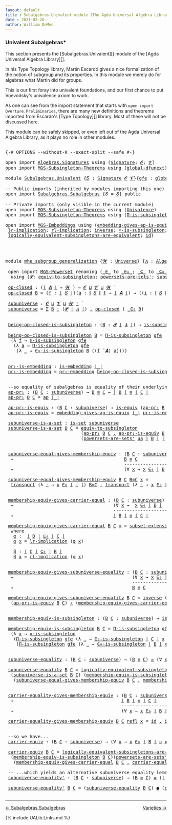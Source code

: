 ```yaml
---
layout: default
title : Subalgebras.Univalent module (The Agda Universal Algebra Library)
date : 2021-02-20
author: William DeMeo
---
```


### <a id="univalent-subalgebras">Univalent Subalgebras*</a>

This section presents the [Subalgebras.Univalent][] module of the [Agda Universal Algebra Library][].

In his Type Topology library, Martín Escardó gives a nice formalization of the notion of subgroup and its properties.  In this module we merely do for algebras what Martin did for groups.


This is our first foray into univalent foundations, and our first chance to put Voevodsky's univalence axiom to work.

As one can see from the import statement that starts with `open import Overture.Preliminaries`, there are many new definitions and theorems imported from Escardó's [Type Topology][] library.  Most of these will not be discussed here.

This module can be safely skipped, or even left out of the Agda Universal Algebra Library, as it plays no role in other modules.


<pre class="Agda">

<a id="994" class="Symbol">{-#</a> <a id="998" class="Keyword">OPTIONS</a> <a id="1006" class="Pragma">--without-K</a> <a id="1018" class="Pragma">--exact-split</a> <a id="1032" class="Pragma">--safe</a> <a id="1039" class="Symbol">#-}</a>

<a id="1044" class="Keyword">open</a> <a id="1049" class="Keyword">import</a> <a id="1056" href="Algebras.Signatures.html" class="Module">Algebras.Signatures</a> <a id="1076" class="Keyword">using</a> <a id="1082" class="Symbol">(</a><a id="1083" href="Algebras.Signatures.html#622" class="Function">Signature</a><a id="1092" class="Symbol">;</a> <a id="1094" href="Overture.Preliminaries.html#8157" class="Generalizable">𝓞</a><a id="1095" class="Symbol">;</a> <a id="1097" href="Universes.html#262" class="Generalizable">𝓥</a><a id="1098" class="Symbol">)</a>
<a id="1100" class="Keyword">open</a> <a id="1105" class="Keyword">import</a> <a id="1112" href="MGS-Subsingleton-Theorems.html" class="Module">MGS-Subsingleton-Theorems</a> <a id="1138" class="Keyword">using</a> <a id="1144" class="Symbol">(</a><a id="1145" href="MGS-Subsingleton-Theorems.html#3468" class="Function">global-dfunext</a><a id="1159" class="Symbol">)</a>

<a id="1162" class="Keyword">module</a> <a id="1169" href="Subalgebras.Univalent.html" class="Module">Subalgebras.Univalent</a> <a id="1191" class="Symbol">{</a><a id="1192" href="Subalgebras.Univalent.html#1192" class="Bound">𝑆</a> <a id="1194" class="Symbol">:</a> <a id="1196" href="Algebras.Signatures.html#622" class="Function">Signature</a> <a id="1206" href="Overture.Preliminaries.html#8157" class="Generalizable">𝓞</a> <a id="1208" href="Universes.html#262" class="Generalizable">𝓥</a><a id="1209" class="Symbol">}{</a><a id="1211" href="Subalgebras.Univalent.html#1211" class="Bound">gfe</a> <a id="1215" class="Symbol">:</a> <a id="1217" href="MGS-Subsingleton-Theorems.html#3468" class="Function">global-dfunext</a><a id="1231" class="Symbol">}</a> <a id="1233" class="Keyword">where</a>

<a id="1240" class="Comment">-- Public imports (inherited by modules importing this one)</a>
<a id="1300" class="Keyword">open</a> <a id="1305" class="Keyword">import</a> <a id="1312" href="Subalgebras.Subalgebras.html" class="Module">Subalgebras.Subalgebras</a> <a id="1336" class="Symbol">{</a><a id="1337" class="Argument">𝑆</a> <a id="1339" class="Symbol">=</a> <a id="1341" href="Subalgebras.Univalent.html#1192" class="Bound">𝑆</a><a id="1342" class="Symbol">}</a> <a id="1344" class="Keyword">public</a>

<a id="1352" class="Comment">-- Private imports (only visible in the current module)</a>
<a id="1408" class="Keyword">open</a> <a id="1413" class="Keyword">import</a> <a id="1420" href="MGS-Subsingleton-Theorems.html" class="Module">MGS-Subsingleton-Theorems</a> <a id="1446" class="Keyword">using</a> <a id="1452" class="Symbol">(</a><a id="1453" href="MGS-Subsingleton-Theorems.html#2964" class="Function">Univalence</a><a id="1463" class="Symbol">)</a>
<a id="1465" class="Keyword">open</a> <a id="1470" class="Keyword">import</a> <a id="1477" href="MGS-Subsingleton-Theorems.html" class="Module">MGS-Subsingleton-Theorems</a> <a id="1503" class="Keyword">using</a> <a id="1509" class="Symbol">(</a><a id="1510" href="MGS-Subsingleton-Theorems.html#393" class="Function">Π-is-subsingleton</a><a id="1527" class="Symbol">)</a>

<a id="1530" class="Keyword">open</a> <a id="1535" class="Keyword">import</a> <a id="1542" href="MGS-Embeddings.html" class="Module">MGS-Embeddings</a> <a id="1557" class="Keyword">using</a> <a id="1563" class="Symbol">(</a><a id="1564" href="MGS-Embeddings.html#3808" class="Function">embedding-gives-ap-is-equiv</a><a id="1591" class="Symbol">;</a> <a id="1593" href="MGS-Embeddings.html#1089" class="Function">pr₁-embedding</a><a id="1606" class="Symbol">;</a>
 <a id="1609" href="MGS-MLTT.html#7133" class="Function">lr-implication</a><a id="1623" class="Symbol">;</a> <a id="1625" href="MGS-MLTT.html#7214" class="Function">rl-implication</a><a id="1639" class="Symbol">;</a> <a id="1641" href="MGS-Equivalences.html#979" class="Function">inverse</a><a id="1648" class="Symbol">;</a> <a id="1650" href="MGS-Solved-Exercises.html#6381" class="Function">×-is-subsingleton</a><a id="1667" class="Symbol">;</a> <a id="1669" href="MGS-Equivalences.html#5035" class="Function Operator">_≃_</a><a id="1672" class="Symbol">;</a> <a id="1674" href="MGS-Equivalences.html#6164" class="Function Operator">_●_</a><a id="1677" class="Symbol">;</a>
 <a id="1680" href="MGS-Solved-Exercises.html#5136" class="Function">logically-equivalent-subsingletons-are-equivalent</a><a id="1729" class="Symbol">;</a> <a id="1731" href="MGS-MLTT.html#3744" class="Function">id</a><a id="1733" class="Symbol">)</a>




<a id="1739" class="Keyword">module</a> <a id="mhe_subgroup_generalization"></a><a id="1746" href="Subalgebras.Univalent.html#1746" class="Module Operator">mhe_subgroup_generalization</a> <a id="1774" class="Symbol">{</a><a id="1775" href="Subalgebras.Univalent.html#1775" class="Bound">𝓦</a> <a id="1777" class="Symbol">:</a> <a id="1779" href="Universes.html#205" class="Function">Universe</a><a id="1787" class="Symbol">}</a> <a id="1789" class="Symbol">{</a><a id="1790" href="Subalgebras.Univalent.html#1790" class="Bound">𝑨</a> <a id="1792" class="Symbol">:</a> <a id="1794" href="Algebras.Algebras.html#844" class="Function">Algebra</a> <a id="1802" href="Subalgebras.Univalent.html#1775" class="Bound">𝓦</a> <a id="1804" href="Subalgebras.Univalent.html#1192" class="Bound">𝑆</a><a id="1805" class="Symbol">}</a> <a id="1807" class="Symbol">(</a><a id="1808" href="Subalgebras.Univalent.html#1808" class="Bound">ua</a> <a id="1811" class="Symbol">:</a> <a id="1813" href="MGS-Subsingleton-Theorems.html#2964" class="Function">Univalence</a><a id="1823" class="Symbol">)</a> <a id="1825" class="Keyword">where</a>

 <a id="1833" class="Keyword">open</a> <a id="1838" class="Keyword">import</a> <a id="1845" href="MGS-Powerset.html" class="Module">MGS-Powerset</a> <a id="1858" class="Keyword">renaming</a> <a id="1867" class="Symbol">(</a><a id="1868" href="MGS-Powerset.html#4924" class="Function Operator">_∈_</a> <a id="1872" class="Symbol">to</a> <a id="_∈_"></a><a id="1875" href="Subalgebras.Univalent.html#1875" class="Function Operator">_∈₀_</a><a id="1879" class="Symbol">;</a> <a id="1881" href="MGS-Powerset.html#4976" class="Function Operator">_⊆_</a> <a id="1885" class="Symbol">to</a> <a id="_⊆_"></a><a id="1888" href="Subalgebras.Univalent.html#1888" class="Function Operator">_⊆₀_</a><a id="1892" class="Symbol">;</a> <a id="1894" href="MGS-Powerset.html#5040" class="Function">∈-is-subsingleton</a> <a id="1912" class="Symbol">to</a> <a id="∈-is-subsingleton"></a><a id="1915" href="Subalgebras.Univalent.html#1915" class="Function">∈₀-is-subsingleton</a><a id="1933" class="Symbol">)</a>
  <a id="1937" class="Keyword">using</a> <a id="1943" class="Symbol">(</a><a id="1944" href="MGS-Powerset.html#4551" class="Function">𝓟</a><a id="1945" class="Symbol">;</a> <a id="1947" href="MGS-Solved-Exercises.html#1652" class="Function">equiv-to-subsingleton</a><a id="1968" class="Symbol">;</a> <a id="1970" href="MGS-Powerset.html#4586" class="Function">powersets-are-sets&#39;</a><a id="1989" class="Symbol">;</a> <a id="1991" href="MGS-Powerset.html#6079" class="Function">subset-extensionality&#39;</a><a id="2013" class="Symbol">;</a> <a id="2015" href="MGS-Powerset.html#382" class="Function">propext</a><a id="2022" class="Symbol">;</a> <a id="2024" href="MGS-Powerset.html#2957" class="Function Operator">_holds</a><a id="2030" class="Symbol">;</a> <a id="2032" href="MGS-Powerset.html#2893" class="Function">Ω</a><a id="2033" class="Symbol">)</a>

 <a id="mhe_subgroup_generalization.op-closed"></a><a id="2037" href="Subalgebras.Univalent.html#2037" class="Function">op-closed</a> <a id="2047" class="Symbol">:</a> <a id="2049" class="Symbol">(</a><a id="2050" href="Overture.Preliminaries.html#13832" class="Function Operator">∣</a> <a id="2052" href="Subalgebras.Univalent.html#1790" class="Bound">𝑨</a> <a id="2054" href="Overture.Preliminaries.html#13832" class="Function Operator">∣</a> <a id="2056" class="Symbol">→</a> <a id="2058" href="Subalgebras.Univalent.html#1775" class="Bound">𝓦</a> <a id="2060" href="Universes.html#403" class="Function Operator">̇</a><a id="2061" class="Symbol">)</a> <a id="2063" class="Symbol">→</a> <a id="2065" href="Subalgebras.Univalent.html#1206" class="Bound">𝓞</a> <a id="2067" href="Agda.Primitive.html#636" class="Function Operator">⊔</a> <a id="2069" href="Subalgebras.Univalent.html#1208" class="Bound">𝓥</a> <a id="2071" href="Agda.Primitive.html#636" class="Function Operator">⊔</a> <a id="2073" href="Subalgebras.Univalent.html#1775" class="Bound">𝓦</a> <a id="2075" href="Universes.html#403" class="Function Operator">̇</a>
 <a id="2078" href="Subalgebras.Univalent.html#2037" class="Function">op-closed</a> <a id="2088" href="Subalgebras.Univalent.html#2088" class="Bound">B</a> <a id="2090" class="Symbol">=</a> <a id="2092" class="Symbol">(</a><a id="2093" href="Subalgebras.Univalent.html#2093" class="Bound">f</a> <a id="2095" class="Symbol">:</a> <a id="2097" href="Overture.Preliminaries.html#13832" class="Function Operator">∣</a> <a id="2099" href="Subalgebras.Univalent.html#1192" class="Bound">𝑆</a> <a id="2101" href="Overture.Preliminaries.html#13832" class="Function Operator">∣</a><a id="2102" class="Symbol">)(</a><a id="2104" href="Subalgebras.Univalent.html#2104" class="Bound">a</a> <a id="2106" class="Symbol">:</a> <a id="2108" href="Overture.Preliminaries.html#13884" class="Function Operator">∥</a> <a id="2110" href="Subalgebras.Univalent.html#1192" class="Bound">𝑆</a> <a id="2112" href="Overture.Preliminaries.html#13884" class="Function Operator">∥</a> <a id="2114" href="Subalgebras.Univalent.html#2093" class="Bound">f</a> <a id="2116" class="Symbol">→</a> <a id="2118" href="Overture.Preliminaries.html#13832" class="Function Operator">∣</a> <a id="2120" href="Subalgebras.Univalent.html#1790" class="Bound">𝑨</a> <a id="2122" href="Overture.Preliminaries.html#13832" class="Function Operator">∣</a><a id="2123" class="Symbol">)</a> <a id="2125" class="Symbol">→</a> <a id="2127" class="Symbol">((</a><a id="2129" href="Subalgebras.Univalent.html#2129" class="Bound">i</a> <a id="2131" class="Symbol">:</a> <a id="2133" href="Overture.Preliminaries.html#13884" class="Function Operator">∥</a> <a id="2135" href="Subalgebras.Univalent.html#1192" class="Bound">𝑆</a> <a id="2137" href="Overture.Preliminaries.html#13884" class="Function Operator">∥</a> <a id="2139" href="Subalgebras.Univalent.html#2093" class="Bound">f</a><a id="2140" class="Symbol">)</a> <a id="2142" class="Symbol">→</a> <a id="2144" href="Subalgebras.Univalent.html#2088" class="Bound">B</a> <a id="2146" class="Symbol">(</a><a id="2147" href="Subalgebras.Univalent.html#2104" class="Bound">a</a> <a id="2149" href="Subalgebras.Univalent.html#2129" class="Bound">i</a><a id="2150" class="Symbol">))</a> <a id="2153" class="Symbol">→</a> <a id="2155" href="Subalgebras.Univalent.html#2088" class="Bound">B</a> <a id="2157" class="Symbol">((</a><a id="2159" href="Subalgebras.Univalent.html#2093" class="Bound">f</a> <a id="2161" href="Algebras.Algebras.html#3080" class="Function Operator">̂</a> <a id="2163" href="Subalgebras.Univalent.html#1790" class="Bound">𝑨</a><a id="2164" class="Symbol">)</a> <a id="2166" href="Subalgebras.Univalent.html#2104" class="Bound">a</a><a id="2167" class="Symbol">)</a>

 <a id="mhe_subgroup_generalization.subuniverse"></a><a id="2171" href="Subalgebras.Univalent.html#2171" class="Function">subuniverse</a> <a id="2183" class="Symbol">:</a> <a id="2185" href="Subalgebras.Univalent.html#1206" class="Bound">𝓞</a> <a id="2187" href="Agda.Primitive.html#636" class="Function Operator">⊔</a> <a id="2189" href="Subalgebras.Univalent.html#1208" class="Bound">𝓥</a> <a id="2191" href="Agda.Primitive.html#636" class="Function Operator">⊔</a> <a id="2193" href="Subalgebras.Univalent.html#1775" class="Bound">𝓦</a> <a id="2195" href="Universes.html#181" class="Function Operator">⁺</a> <a id="2197" href="Universes.html#403" class="Function Operator">̇</a>
 <a id="2200" href="Subalgebras.Univalent.html#2171" class="Function">subuniverse</a> <a id="2212" class="Symbol">=</a> <a id="2214" href="MGS-MLTT.html#3074" class="Function">Σ</a> <a id="2216" href="Subalgebras.Univalent.html#2216" class="Bound">B</a> <a id="2218" href="MGS-MLTT.html#3074" class="Function">꞉</a> <a id="2220" class="Symbol">(</a><a id="2221" href="MGS-Powerset.html#4551" class="Function">𝓟</a> <a id="2223" href="Overture.Preliminaries.html#13832" class="Function Operator">∣</a> <a id="2225" href="Subalgebras.Univalent.html#1790" class="Bound">𝑨</a> <a id="2227" href="Overture.Preliminaries.html#13832" class="Function Operator">∣</a><a id="2228" class="Symbol">)</a> <a id="2230" href="MGS-MLTT.html#3074" class="Function">,</a> <a id="2232" href="Subalgebras.Univalent.html#2037" class="Function">op-closed</a> <a id="2242" class="Symbol">(</a> <a id="2244" href="Subalgebras.Univalent.html#1875" class="Function Operator">_∈₀</a> <a id="2248" href="Subalgebras.Univalent.html#2216" class="Bound">B</a><a id="2249" class="Symbol">)</a>


 <a id="mhe_subgroup_generalization.being-op-closed-is-subsingleton"></a><a id="2254" href="Subalgebras.Univalent.html#2254" class="Function">being-op-closed-is-subsingleton</a> <a id="2286" class="Symbol">:</a> <a id="2288" class="Symbol">(</a><a id="2289" href="Subalgebras.Univalent.html#2289" class="Bound">B</a> <a id="2291" class="Symbol">:</a> <a id="2293" href="MGS-Powerset.html#4551" class="Function">𝓟</a> <a id="2295" href="Overture.Preliminaries.html#13832" class="Function Operator">∣</a> <a id="2297" href="Subalgebras.Univalent.html#1790" class="Bound">𝑨</a> <a id="2299" href="Overture.Preliminaries.html#13832" class="Function Operator">∣</a><a id="2300" class="Symbol">)</a> <a id="2302" class="Symbol">→</a> <a id="2304" href="MGS-Basic-UF.html#743" class="Function">is-subsingleton</a> <a id="2320" class="Symbol">(</a><a id="2321" href="Subalgebras.Univalent.html#2037" class="Function">op-closed</a> <a id="2331" class="Symbol">(</a> <a id="2333" href="Subalgebras.Univalent.html#1875" class="Function Operator">_∈₀</a> <a id="2337" href="Subalgebras.Univalent.html#2289" class="Bound">B</a> <a id="2339" class="Symbol">))</a>

 <a id="2344" href="Subalgebras.Univalent.html#2254" class="Function">being-op-closed-is-subsingleton</a> <a id="2376" href="Subalgebras.Univalent.html#2376" class="Bound">B</a> <a id="2378" class="Symbol">=</a> <a id="2380" href="MGS-Subsingleton-Theorems.html#393" class="Function">Π-is-subsingleton</a> <a id="2398" href="Subalgebras.Univalent.html#1211" class="Bound">gfe</a>
  <a id="2404" class="Symbol">(λ</a> <a id="2407" href="Subalgebras.Univalent.html#2407" class="Bound">f</a> <a id="2409" class="Symbol">→</a> <a id="2411" href="MGS-Subsingleton-Theorems.html#393" class="Function">Π-is-subsingleton</a> <a id="2429" href="Subalgebras.Univalent.html#1211" class="Bound">gfe</a>
   <a id="2436" class="Symbol">(λ</a> <a id="2439" href="Subalgebras.Univalent.html#2439" class="Bound">a</a> <a id="2441" class="Symbol">→</a> <a id="2443" href="MGS-Subsingleton-Theorems.html#393" class="Function">Π-is-subsingleton</a> <a id="2461" href="Subalgebras.Univalent.html#1211" class="Bound">gfe</a>
    <a id="2469" class="Symbol">(λ</a> <a id="2472" href="Subalgebras.Univalent.html#2472" class="Bound">_</a> <a id="2474" class="Symbol">→</a> <a id="2476" href="Subalgebras.Univalent.html#1915" class="Function">∈₀-is-subsingleton</a> <a id="2495" href="Subalgebras.Univalent.html#2376" class="Bound">B</a> <a id="2497" class="Symbol">((</a><a id="2499" href="Subalgebras.Univalent.html#2407" class="Bound">f</a> <a id="2501" href="Algebras.Algebras.html#3080" class="Function Operator">̂</a> <a id="2503" href="Subalgebras.Univalent.html#1790" class="Bound">𝑨</a><a id="2504" class="Symbol">)</a> <a id="2506" href="Subalgebras.Univalent.html#2439" class="Bound">a</a><a id="2507" class="Symbol">))))</a>


 <a id="mhe_subgroup_generalization.pr₁-is-embedding"></a><a id="2515" href="Subalgebras.Univalent.html#2515" class="Function">pr₁-is-embedding</a> <a id="2532" class="Symbol">:</a> <a id="2534" href="MGS-Embeddings.html#384" class="Function">is-embedding</a> <a id="2547" href="Overture.Preliminaries.html#13832" class="Function Operator">∣_∣</a>
 <a id="2552" href="Subalgebras.Univalent.html#2515" class="Function">pr₁-is-embedding</a> <a id="2569" class="Symbol">=</a> <a id="2571" href="MGS-Embeddings.html#1089" class="Function">pr₁-embedding</a> <a id="2585" href="Subalgebras.Univalent.html#2254" class="Function">being-op-closed-is-subsingleton</a>


 <a id="2620" class="Comment">--so equality of subalgebras is equality of their underlying subsets in the powerset:</a>
 <a id="mhe_subgroup_generalization.ap-pr₁"></a><a id="2707" href="Subalgebras.Univalent.html#2707" class="Function">ap-pr₁</a> <a id="2714" class="Symbol">:</a> <a id="2716" class="Symbol">(</a><a id="2717" href="Subalgebras.Univalent.html#2717" class="Bound">B</a> <a id="2719" href="Subalgebras.Univalent.html#2719" class="Bound">C</a> <a id="2721" class="Symbol">:</a> <a id="2723" href="Subalgebras.Univalent.html#2171" class="Function">subuniverse</a><a id="2734" class="Symbol">)</a> <a id="2736" class="Symbol">→</a> <a id="2738" href="Subalgebras.Univalent.html#2717" class="Bound">B</a> <a id="2740" href="MGS-MLTT.html#4207" class="Datatype Operator">≡</a> <a id="2742" href="Subalgebras.Univalent.html#2719" class="Bound">C</a> <a id="2744" class="Symbol">→</a> <a id="2746" href="Overture.Preliminaries.html#13832" class="Function Operator">∣</a> <a id="2748" href="Subalgebras.Univalent.html#2717" class="Bound">B</a> <a id="2750" href="Overture.Preliminaries.html#13832" class="Function Operator">∣</a> <a id="2752" href="MGS-MLTT.html#4207" class="Datatype Operator">≡</a> <a id="2754" href="Overture.Preliminaries.html#13832" class="Function Operator">∣</a> <a id="2756" href="Subalgebras.Univalent.html#2719" class="Bound">C</a> <a id="2758" href="Overture.Preliminaries.html#13832" class="Function Operator">∣</a>
 <a id="2761" href="Subalgebras.Univalent.html#2707" class="Function">ap-pr₁</a> <a id="2768" href="Subalgebras.Univalent.html#2768" class="Bound">B</a> <a id="2770" href="Subalgebras.Univalent.html#2770" class="Bound">C</a> <a id="2772" class="Symbol">=</a> <a id="2774" href="MGS-MLTT.html#6613" class="Function">ap</a> <a id="2777" href="Overture.Preliminaries.html#13832" class="Function Operator">∣_∣</a>

 <a id="mhe_subgroup_generalization.ap-pr₁-is-equiv"></a><a id="2783" href="Subalgebras.Univalent.html#2783" class="Function">ap-pr₁-is-equiv</a> <a id="2799" class="Symbol">:</a> <a id="2801" class="Symbol">(</a><a id="2802" href="Subalgebras.Univalent.html#2802" class="Bound">B</a> <a id="2804" href="Subalgebras.Univalent.html#2804" class="Bound">C</a> <a id="2806" class="Symbol">:</a> <a id="2808" href="Subalgebras.Univalent.html#2171" class="Function">subuniverse</a><a id="2819" class="Symbol">)</a> <a id="2821" class="Symbol">→</a> <a id="2823" href="MGS-Equivalences.html#868" class="Function">is-equiv</a> <a id="2832" class="Symbol">(</a><a id="2833" href="Subalgebras.Univalent.html#2707" class="Function">ap-pr₁</a> <a id="2840" href="Subalgebras.Univalent.html#2802" class="Bound">B</a> <a id="2842" href="Subalgebras.Univalent.html#2804" class="Bound">C</a><a id="2843" class="Symbol">)</a>
 <a id="2846" href="Subalgebras.Univalent.html#2783" class="Function">ap-pr₁-is-equiv</a> <a id="2862" class="Symbol">=</a> <a id="2864" href="MGS-Embeddings.html#3808" class="Function">embedding-gives-ap-is-equiv</a> <a id="2892" href="Overture.Preliminaries.html#13832" class="Function Operator">∣_∣</a> <a id="2896" href="Subalgebras.Univalent.html#2515" class="Function">pr₁-is-embedding</a>

 <a id="mhe_subgroup_generalization.subuniverse-is-a-set"></a><a id="2915" href="Subalgebras.Univalent.html#2915" class="Function">subuniverse-is-a-set</a> <a id="2936" class="Symbol">:</a> <a id="2938" href="MGS-Basic-UF.html#1929" class="Function">is-set</a> <a id="2945" href="Subalgebras.Univalent.html#2171" class="Function">subuniverse</a>
 <a id="2958" href="Subalgebras.Univalent.html#2915" class="Function">subuniverse-is-a-set</a> <a id="2979" href="Subalgebras.Univalent.html#2979" class="Bound">B</a> <a id="2981" href="Subalgebras.Univalent.html#2981" class="Bound">C</a> <a id="2983" class="Symbol">=</a> <a id="2985" href="MGS-Solved-Exercises.html#1652" class="Function">equiv-to-subsingleton</a>
                            <a id="3035" class="Symbol">(</a><a id="3036" href="Subalgebras.Univalent.html#2707" class="Function">ap-pr₁</a> <a id="3043" href="Subalgebras.Univalent.html#2979" class="Bound">B</a> <a id="3045" href="Subalgebras.Univalent.html#2981" class="Bound">C</a> <a id="3047" href="MGS-MLTT.html#2929" class="InductiveConstructor Operator">,</a> <a id="3049" href="Subalgebras.Univalent.html#2783" class="Function">ap-pr₁-is-equiv</a> <a id="3065" href="Subalgebras.Univalent.html#2979" class="Bound">B</a> <a id="3067" href="Subalgebras.Univalent.html#2981" class="Bound">C</a><a id="3068" class="Symbol">)</a>
                            <a id="3098" class="Symbol">(</a><a id="3099" href="MGS-Powerset.html#4586" class="Function">powersets-are-sets&#39;</a> <a id="3119" href="Subalgebras.Univalent.html#1808" class="Bound">ua</a> <a id="3122" href="Overture.Preliminaries.html#13832" class="Function Operator">∣</a> <a id="3124" href="Subalgebras.Univalent.html#2979" class="Bound">B</a> <a id="3126" href="Overture.Preliminaries.html#13832" class="Function Operator">∣</a> <a id="3128" href="Overture.Preliminaries.html#13832" class="Function Operator">∣</a> <a id="3130" href="Subalgebras.Univalent.html#2981" class="Bound">C</a> <a id="3132" href="Overture.Preliminaries.html#13832" class="Function Operator">∣</a><a id="3133" class="Symbol">)</a>


 <a id="mhe_subgroup_generalization.subuniverse-equal-gives-membership-equiv"></a><a id="3138" href="Subalgebras.Univalent.html#3138" class="Function">subuniverse-equal-gives-membership-equiv</a> <a id="3179" class="Symbol">:</a> <a id="3181" class="Symbol">(</a><a id="3182" href="Subalgebras.Univalent.html#3182" class="Bound">B</a> <a id="3184" href="Subalgebras.Univalent.html#3184" class="Bound">C</a> <a id="3186" class="Symbol">:</a> <a id="3188" href="Subalgebras.Univalent.html#2171" class="Function">subuniverse</a><a id="3199" class="Symbol">)</a>
  <a id="3203" class="Symbol">→</a>                                         <a id="3245" href="Subalgebras.Univalent.html#3182" class="Bound">B</a> <a id="3247" href="MGS-MLTT.html#4207" class="Datatype Operator">≡</a> <a id="3249" href="Subalgebras.Univalent.html#3184" class="Bound">C</a>
                                            <a id="3295" class="Comment">---------------------</a>
  <a id="3319" class="Symbol">→</a>                                         <a id="3361" class="Symbol">(∀</a> <a id="3364" href="Subalgebras.Univalent.html#3364" class="Bound">x</a> <a id="3366" class="Symbol">→</a> <a id="3368" href="Subalgebras.Univalent.html#3364" class="Bound">x</a> <a id="3370" href="Subalgebras.Univalent.html#1875" class="Function Operator">∈₀</a> <a id="3373" href="Overture.Preliminaries.html#13832" class="Function Operator">∣</a> <a id="3375" href="Subalgebras.Univalent.html#3182" class="Bound">B</a> <a id="3377" href="Overture.Preliminaries.html#13832" class="Function Operator">∣</a> <a id="3379" href="MGS-MLTT.html#7080" class="Function Operator">⇔</a> <a id="3381" href="Subalgebras.Univalent.html#3364" class="Bound">x</a> <a id="3383" href="Subalgebras.Univalent.html#1875" class="Function Operator">∈₀</a> <a id="3386" href="Overture.Preliminaries.html#13832" class="Function Operator">∣</a> <a id="3388" href="Subalgebras.Univalent.html#3184" class="Bound">C</a> <a id="3390" href="Overture.Preliminaries.html#13832" class="Function Operator">∣</a><a id="3391" class="Symbol">)</a>

 <a id="3395" href="Subalgebras.Univalent.html#3138" class="Function">subuniverse-equal-gives-membership-equiv</a> <a id="3436" href="Subalgebras.Univalent.html#3436" class="Bound">B</a> <a id="3438" href="Subalgebras.Univalent.html#3438" class="Bound">C</a> <a id="3440" href="Subalgebras.Univalent.html#3440" class="Bound">B≡C</a> <a id="3444" href="Subalgebras.Univalent.html#3444" class="Bound">x</a> <a id="3446" class="Symbol">=</a>
  <a id="3450" href="MGS-MLTT.html#4946" class="Function">transport</a> <a id="3460" class="Symbol">(λ</a> <a id="3463" href="Subalgebras.Univalent.html#3463" class="Bound">-</a> <a id="3465" class="Symbol">→</a> <a id="3467" href="Subalgebras.Univalent.html#3444" class="Bound">x</a> <a id="3469" href="Subalgebras.Univalent.html#1875" class="Function Operator">∈₀</a> <a id="3472" href="Overture.Preliminaries.html#13832" class="Function Operator">∣</a> <a id="3474" href="Subalgebras.Univalent.html#3463" class="Bound">-</a> <a id="3476" href="Overture.Preliminaries.html#13832" class="Function Operator">∣</a><a id="3477" class="Symbol">)</a> <a id="3479" href="Subalgebras.Univalent.html#3440" class="Bound">B≡C</a> <a id="3483" href="MGS-MLTT.html#2929" class="InductiveConstructor Operator">,</a> <a id="3485" href="MGS-MLTT.html#4946" class="Function">transport</a> <a id="3495" class="Symbol">(λ</a> <a id="3498" href="Subalgebras.Univalent.html#3498" class="Bound">-</a> <a id="3500" class="Symbol">→</a> <a id="3502" href="Subalgebras.Univalent.html#3444" class="Bound">x</a> <a id="3504" href="Subalgebras.Univalent.html#1875" class="Function Operator">∈₀</a> <a id="3507" href="Overture.Preliminaries.html#13832" class="Function Operator">∣</a> <a id="3509" href="Subalgebras.Univalent.html#3498" class="Bound">-</a> <a id="3511" href="Overture.Preliminaries.html#13832" class="Function Operator">∣</a> <a id="3513" class="Symbol">)</a> <a id="3515" class="Symbol">(</a> <a id="3517" href="Subalgebras.Univalent.html#3440" class="Bound">B≡C</a> <a id="3521" href="MGS-MLTT.html#6125" class="Function Operator">⁻¹</a> <a id="3524" class="Symbol">)</a>


 <a id="mhe_subgroup_generalization.membership-equiv-gives-carrier-equal"></a><a id="3529" href="Subalgebras.Univalent.html#3529" class="Function">membership-equiv-gives-carrier-equal</a> <a id="3566" class="Symbol">:</a> <a id="3568" class="Symbol">(</a><a id="3569" href="Subalgebras.Univalent.html#3569" class="Bound">B</a> <a id="3571" href="Subalgebras.Univalent.html#3571" class="Bound">C</a> <a id="3573" class="Symbol">:</a> <a id="3575" href="Subalgebras.Univalent.html#2171" class="Function">subuniverse</a><a id="3586" class="Symbol">)</a>
  <a id="3590" class="Symbol">→</a>                                     <a id="3628" class="Symbol">(∀</a> <a id="3631" href="Subalgebras.Univalent.html#3631" class="Bound">x</a> <a id="3633" class="Symbol">→</a>  <a id="3636" href="Subalgebras.Univalent.html#3631" class="Bound">x</a> <a id="3638" href="Subalgebras.Univalent.html#1875" class="Function Operator">∈₀</a> <a id="3641" href="Overture.Preliminaries.html#13832" class="Function Operator">∣</a> <a id="3643" href="Subalgebras.Univalent.html#3569" class="Bound">B</a> <a id="3645" href="Overture.Preliminaries.html#13832" class="Function Operator">∣</a>  <a id="3648" href="MGS-MLTT.html#7080" class="Function Operator">⇔</a>  <a id="3651" href="Subalgebras.Univalent.html#3631" class="Bound">x</a> <a id="3653" href="Subalgebras.Univalent.html#1875" class="Function Operator">∈₀</a> <a id="3656" href="Overture.Preliminaries.html#13832" class="Function Operator">∣</a> <a id="3658" href="Subalgebras.Univalent.html#3571" class="Bound">C</a> <a id="3660" href="Overture.Preliminaries.html#13832" class="Function Operator">∣</a><a id="3661" class="Symbol">)</a>
                                        <a id="3703" class="Comment">--------------------------------</a>
  <a id="3738" class="Symbol">→</a>                                     <a id="3776" href="Overture.Preliminaries.html#13832" class="Function Operator">∣</a> <a id="3778" href="Subalgebras.Univalent.html#3569" class="Bound">B</a> <a id="3780" href="Overture.Preliminaries.html#13832" class="Function Operator">∣</a> <a id="3782" href="MGS-MLTT.html#4207" class="Datatype Operator">≡</a> <a id="3784" href="Overture.Preliminaries.html#13832" class="Function Operator">∣</a> <a id="3786" href="Subalgebras.Univalent.html#3571" class="Bound">C</a> <a id="3788" href="Overture.Preliminaries.html#13832" class="Function Operator">∣</a>

 <a id="3792" href="Subalgebras.Univalent.html#3529" class="Function">membership-equiv-gives-carrier-equal</a> <a id="3829" href="Subalgebras.Univalent.html#3829" class="Bound">B</a> <a id="3831" href="Subalgebras.Univalent.html#3831" class="Bound">C</a> <a id="3833" href="Subalgebras.Univalent.html#3833" class="Bound">φ</a> <a id="3835" class="Symbol">=</a> <a id="3837" href="MGS-Powerset.html#6079" class="Function">subset-extensionality&#39;</a> <a id="3860" href="Subalgebras.Univalent.html#1808" class="Bound">ua</a> <a id="3863" href="Subalgebras.Univalent.html#3878" class="Function">α</a> <a id="3865" href="Subalgebras.Univalent.html#3932" class="Function">β</a>
  <a id="3869" class="Keyword">where</a>
   <a id="3878" href="Subalgebras.Univalent.html#3878" class="Function">α</a> <a id="3880" class="Symbol">:</a>  <a id="3883" href="Overture.Preliminaries.html#13832" class="Function Operator">∣</a> <a id="3885" href="Subalgebras.Univalent.html#3829" class="Bound">B</a> <a id="3887" href="Overture.Preliminaries.html#13832" class="Function Operator">∣</a> <a id="3889" href="Subalgebras.Univalent.html#1888" class="Function Operator">⊆₀</a> <a id="3892" href="Overture.Preliminaries.html#13832" class="Function Operator">∣</a> <a id="3894" href="Subalgebras.Univalent.html#3831" class="Bound">C</a> <a id="3896" href="Overture.Preliminaries.html#13832" class="Function Operator">∣</a>
   <a id="3901" href="Subalgebras.Univalent.html#3878" class="Function">α</a> <a id="3903" href="Subalgebras.Univalent.html#3903" class="Bound">x</a> <a id="3905" class="Symbol">=</a> <a id="3907" href="MGS-MLTT.html#7133" class="Function">lr-implication</a> <a id="3922" class="Symbol">(</a><a id="3923" href="Subalgebras.Univalent.html#3833" class="Bound">φ</a> <a id="3925" href="Subalgebras.Univalent.html#3903" class="Bound">x</a><a id="3926" class="Symbol">)</a>

   <a id="3932" href="Subalgebras.Univalent.html#3932" class="Function">β</a> <a id="3934" class="Symbol">:</a> <a id="3936" href="Overture.Preliminaries.html#13832" class="Function Operator">∣</a> <a id="3938" href="Subalgebras.Univalent.html#3831" class="Bound">C</a> <a id="3940" href="Overture.Preliminaries.html#13832" class="Function Operator">∣</a> <a id="3942" href="Subalgebras.Univalent.html#1888" class="Function Operator">⊆₀</a> <a id="3945" href="Overture.Preliminaries.html#13832" class="Function Operator">∣</a> <a id="3947" href="Subalgebras.Univalent.html#3829" class="Bound">B</a> <a id="3949" href="Overture.Preliminaries.html#13832" class="Function Operator">∣</a>
   <a id="3954" href="Subalgebras.Univalent.html#3932" class="Function">β</a> <a id="3956" href="Subalgebras.Univalent.html#3956" class="Bound">x</a> <a id="3958" class="Symbol">=</a> <a id="3960" href="MGS-MLTT.html#7214" class="Function">rl-implication</a> <a id="3975" class="Symbol">(</a><a id="3976" href="Subalgebras.Univalent.html#3833" class="Bound">φ</a> <a id="3978" href="Subalgebras.Univalent.html#3956" class="Bound">x</a><a id="3979" class="Symbol">)</a>


 <a id="mhe_subgroup_generalization.membership-equiv-gives-subuniverse-equality"></a><a id="3984" href="Subalgebras.Univalent.html#3984" class="Function">membership-equiv-gives-subuniverse-equality</a> <a id="4028" class="Symbol">:</a> <a id="4030" class="Symbol">(</a><a id="4031" href="Subalgebras.Univalent.html#4031" class="Bound">B</a> <a id="4033" href="Subalgebras.Univalent.html#4033" class="Bound">C</a> <a id="4035" class="Symbol">:</a> <a id="4037" href="Subalgebras.Univalent.html#2171" class="Function">subuniverse</a><a id="4048" class="Symbol">)</a>
  <a id="4052" class="Symbol">→</a>                                            <a id="4097" class="Symbol">(∀</a> <a id="4100" href="Subalgebras.Univalent.html#4100" class="Bound">x</a> <a id="4102" class="Symbol">→</a> <a id="4104" href="Subalgebras.Univalent.html#4100" class="Bound">x</a> <a id="4106" href="Subalgebras.Univalent.html#1875" class="Function Operator">∈₀</a> <a id="4109" href="Overture.Preliminaries.html#13832" class="Function Operator">∣</a> <a id="4111" href="Subalgebras.Univalent.html#4031" class="Bound">B</a> <a id="4113" href="Overture.Preliminaries.html#13832" class="Function Operator">∣</a> <a id="4115" href="MGS-MLTT.html#7080" class="Function Operator">⇔</a> <a id="4117" href="Subalgebras.Univalent.html#4100" class="Bound">x</a> <a id="4119" href="Subalgebras.Univalent.html#1875" class="Function Operator">∈₀</a> <a id="4122" href="Overture.Preliminaries.html#13832" class="Function Operator">∣</a> <a id="4124" href="Subalgebras.Univalent.html#4033" class="Bound">C</a> <a id="4126" href="Overture.Preliminaries.html#13832" class="Function Operator">∣</a><a id="4127" class="Symbol">)</a>
                                               <a id="4176" class="Comment">-----------------------------</a>
  <a id="4208" class="Symbol">→</a>                                            <a id="4253" href="Subalgebras.Univalent.html#4031" class="Bound">B</a> <a id="4255" href="MGS-MLTT.html#4207" class="Datatype Operator">≡</a> <a id="4257" href="Subalgebras.Univalent.html#4033" class="Bound">C</a>

 <a id="4261" href="Subalgebras.Univalent.html#3984" class="Function">membership-equiv-gives-subuniverse-equality</a> <a id="4305" href="Subalgebras.Univalent.html#4305" class="Bound">B</a> <a id="4307" href="Subalgebras.Univalent.html#4307" class="Bound">C</a> <a id="4309" class="Symbol">=</a> <a id="4311" href="MGS-Equivalences.html#979" class="Function">inverse</a> <a id="4319" class="Symbol">(</a><a id="4320" href="Subalgebras.Univalent.html#2707" class="Function">ap-pr₁</a> <a id="4327" href="Subalgebras.Univalent.html#4305" class="Bound">B</a> <a id="4329" href="Subalgebras.Univalent.html#4307" class="Bound">C</a><a id="4330" class="Symbol">)</a>
  <a id="4334" class="Symbol">(</a><a id="4335" href="Subalgebras.Univalent.html#2783" class="Function">ap-pr₁-is-equiv</a> <a id="4351" href="Subalgebras.Univalent.html#4305" class="Bound">B</a> <a id="4353" href="Subalgebras.Univalent.html#4307" class="Bound">C</a><a id="4354" class="Symbol">)</a> <a id="4356" href="MGS-MLTT.html#3813" class="Function Operator">∘</a> <a id="4358" class="Symbol">(</a><a id="4359" href="Subalgebras.Univalent.html#3529" class="Function">membership-equiv-gives-carrier-equal</a> <a id="4396" href="Subalgebras.Univalent.html#4305" class="Bound">B</a> <a id="4398" href="Subalgebras.Univalent.html#4307" class="Bound">C</a><a id="4399" class="Symbol">)</a>


 <a id="mhe_subgroup_generalization.membership-equiv-is-subsingleton"></a><a id="4404" href="Subalgebras.Univalent.html#4404" class="Function">membership-equiv-is-subsingleton</a> <a id="4437" class="Symbol">:</a> <a id="4439" class="Symbol">(</a><a id="4440" href="Subalgebras.Univalent.html#4440" class="Bound">B</a> <a id="4442" href="Subalgebras.Univalent.html#4442" class="Bound">C</a> <a id="4444" class="Symbol">:</a> <a id="4446" href="Subalgebras.Univalent.html#2171" class="Function">subuniverse</a><a id="4457" class="Symbol">)</a> <a id="4459" class="Symbol">→</a> <a id="4461" href="MGS-Basic-UF.html#743" class="Function">is-subsingleton</a> <a id="4477" class="Symbol">(∀</a> <a id="4480" href="Subalgebras.Univalent.html#4480" class="Bound">x</a> <a id="4482" class="Symbol">→</a> <a id="4484" href="Subalgebras.Univalent.html#4480" class="Bound">x</a> <a id="4486" href="Subalgebras.Univalent.html#1875" class="Function Operator">∈₀</a> <a id="4489" href="Overture.Preliminaries.html#13832" class="Function Operator">∣</a> <a id="4491" href="Subalgebras.Univalent.html#4440" class="Bound">B</a> <a id="4493" href="Overture.Preliminaries.html#13832" class="Function Operator">∣</a> <a id="4495" href="MGS-MLTT.html#7080" class="Function Operator">⇔</a> <a id="4497" href="Subalgebras.Univalent.html#4480" class="Bound">x</a> <a id="4499" href="Subalgebras.Univalent.html#1875" class="Function Operator">∈₀</a> <a id="4502" href="Overture.Preliminaries.html#13832" class="Function Operator">∣</a> <a id="4504" href="Subalgebras.Univalent.html#4442" class="Bound">C</a> <a id="4506" href="Overture.Preliminaries.html#13832" class="Function Operator">∣</a><a id="4507" class="Symbol">)</a>

 <a id="4511" href="Subalgebras.Univalent.html#4404" class="Function">membership-equiv-is-subsingleton</a> <a id="4544" href="Subalgebras.Univalent.html#4544" class="Bound">B</a> <a id="4546" href="Subalgebras.Univalent.html#4546" class="Bound">C</a> <a id="4548" class="Symbol">=</a> <a id="4550" href="MGS-Subsingleton-Theorems.html#393" class="Function">Π-is-subsingleton</a> <a id="4568" href="Subalgebras.Univalent.html#1211" class="Bound">gfe</a>
  <a id="4574" class="Symbol">(λ</a> <a id="4577" href="Subalgebras.Univalent.html#4577" class="Bound">x</a> <a id="4579" class="Symbol">→</a> <a id="4581" href="MGS-Solved-Exercises.html#6381" class="Function">×-is-subsingleton</a>
   <a id="4602" class="Symbol">(</a><a id="4603" href="MGS-Subsingleton-Theorems.html#393" class="Function">Π-is-subsingleton</a> <a id="4621" href="Subalgebras.Univalent.html#1211" class="Bound">gfe</a> <a id="4625" class="Symbol">(λ</a> <a id="4628" href="Subalgebras.Univalent.html#4628" class="Bound">_</a> <a id="4630" class="Symbol">→</a> <a id="4632" href="Subalgebras.Univalent.html#1915" class="Function">∈₀-is-subsingleton</a> <a id="4651" href="Overture.Preliminaries.html#13832" class="Function Operator">∣</a> <a id="4653" href="Subalgebras.Univalent.html#4546" class="Bound">C</a> <a id="4655" href="Overture.Preliminaries.html#13832" class="Function Operator">∣</a> <a id="4657" href="Subalgebras.Univalent.html#4577" class="Bound">x</a> <a id="4659" class="Symbol">))</a>
    <a id="4666" class="Symbol">(</a><a id="4667" href="MGS-Subsingleton-Theorems.html#393" class="Function">Π-is-subsingleton</a> <a id="4685" href="Subalgebras.Univalent.html#1211" class="Bound">gfe</a> <a id="4689" class="Symbol">(λ</a> <a id="4692" href="Subalgebras.Univalent.html#4692" class="Bound">_</a> <a id="4694" class="Symbol">→</a> <a id="4696" href="Subalgebras.Univalent.html#1915" class="Function">∈₀-is-subsingleton</a> <a id="4715" href="Overture.Preliminaries.html#13832" class="Function Operator">∣</a> <a id="4717" href="Subalgebras.Univalent.html#4544" class="Bound">B</a> <a id="4719" href="Overture.Preliminaries.html#13832" class="Function Operator">∣</a> <a id="4721" href="Subalgebras.Univalent.html#4577" class="Bound">x</a> <a id="4723" class="Symbol">)))</a>


 <a id="mhe_subgroup_generalization.subuniverse-equality"></a><a id="4730" href="Subalgebras.Univalent.html#4730" class="Function">subuniverse-equality</a> <a id="4751" class="Symbol">:</a> <a id="4753" class="Symbol">(</a><a id="4754" href="Subalgebras.Univalent.html#4754" class="Bound">B</a> <a id="4756" href="Subalgebras.Univalent.html#4756" class="Bound">C</a> <a id="4758" class="Symbol">:</a> <a id="4760" href="Subalgebras.Univalent.html#2171" class="Function">subuniverse</a><a id="4771" class="Symbol">)</a> <a id="4773" class="Symbol">→</a> <a id="4775" class="Symbol">(</a><a id="4776" href="Subalgebras.Univalent.html#4754" class="Bound">B</a> <a id="4778" href="MGS-MLTT.html#4207" class="Datatype Operator">≡</a> <a id="4780" href="Subalgebras.Univalent.html#4756" class="Bound">C</a><a id="4781" class="Symbol">)</a> <a id="4783" href="MGS-Equivalences.html#5035" class="Function Operator">≃</a> <a id="4785" class="Symbol">(∀</a> <a id="4788" href="Subalgebras.Univalent.html#4788" class="Bound">x</a> <a id="4790" class="Symbol">→</a> <a id="4792" class="Symbol">(</a><a id="4793" href="Subalgebras.Univalent.html#4788" class="Bound">x</a> <a id="4795" href="Subalgebras.Univalent.html#1875" class="Function Operator">∈₀</a> <a id="4798" href="Overture.Preliminaries.html#13832" class="Function Operator">∣</a> <a id="4800" href="Subalgebras.Univalent.html#4754" class="Bound">B</a> <a id="4802" href="Overture.Preliminaries.html#13832" class="Function Operator">∣</a><a id="4803" class="Symbol">)</a> <a id="4805" href="MGS-MLTT.html#7080" class="Function Operator">⇔</a> <a id="4807" class="Symbol">(</a><a id="4808" href="Subalgebras.Univalent.html#4788" class="Bound">x</a> <a id="4810" href="Subalgebras.Univalent.html#1875" class="Function Operator">∈₀</a> <a id="4813" href="Overture.Preliminaries.html#13832" class="Function Operator">∣</a> <a id="4815" href="Subalgebras.Univalent.html#4756" class="Bound">C</a> <a id="4817" href="Overture.Preliminaries.html#13832" class="Function Operator">∣</a><a id="4818" class="Symbol">))</a>

 <a id="4823" href="Subalgebras.Univalent.html#4730" class="Function">subuniverse-equality</a> <a id="4844" href="Subalgebras.Univalent.html#4844" class="Bound">B</a> <a id="4846" href="Subalgebras.Univalent.html#4846" class="Bound">C</a> <a id="4848" class="Symbol">=</a> <a id="4850" href="MGS-Solved-Exercises.html#5136" class="Function">logically-equivalent-subsingletons-are-equivalent</a> <a id="4900" class="Symbol">_</a> <a id="4902" class="Symbol">_</a>
  <a id="4906" class="Symbol">(</a><a id="4907" href="Subalgebras.Univalent.html#2915" class="Function">subuniverse-is-a-set</a> <a id="4928" href="Subalgebras.Univalent.html#4844" class="Bound">B</a> <a id="4930" href="Subalgebras.Univalent.html#4846" class="Bound">C</a><a id="4931" class="Symbol">)</a> <a id="4933" class="Symbol">(</a><a id="4934" href="Subalgebras.Univalent.html#4404" class="Function">membership-equiv-is-subsingleton</a> <a id="4967" href="Subalgebras.Univalent.html#4844" class="Bound">B</a> <a id="4969" href="Subalgebras.Univalent.html#4846" class="Bound">C</a><a id="4970" class="Symbol">)</a>
   <a id="4975" class="Symbol">(</a><a id="4976" href="Subalgebras.Univalent.html#3138" class="Function">subuniverse-equal-gives-membership-equiv</a> <a id="5017" href="Subalgebras.Univalent.html#4844" class="Bound">B</a> <a id="5019" href="Subalgebras.Univalent.html#4846" class="Bound">C</a> <a id="5021" href="MGS-MLTT.html#2929" class="InductiveConstructor Operator">,</a> <a id="5023" href="Subalgebras.Univalent.html#3984" class="Function">membership-equiv-gives-subuniverse-equality</a> <a id="5067" href="Subalgebras.Univalent.html#4844" class="Bound">B</a> <a id="5069" href="Subalgebras.Univalent.html#4846" class="Bound">C</a><a id="5070" class="Symbol">)</a>


 <a id="mhe_subgroup_generalization.carrier-equality-gives-membership-equiv"></a><a id="5075" href="Subalgebras.Univalent.html#5075" class="Function">carrier-equality-gives-membership-equiv</a> <a id="5115" class="Symbol">:</a> <a id="5117" class="Symbol">(</a><a id="5118" href="Subalgebras.Univalent.html#5118" class="Bound">B</a> <a id="5120" href="Subalgebras.Univalent.html#5120" class="Bound">C</a> <a id="5122" class="Symbol">:</a> <a id="5124" href="Subalgebras.Univalent.html#2171" class="Function">subuniverse</a><a id="5135" class="Symbol">)</a>
  <a id="5139" class="Symbol">→</a>                                        <a id="5180" href="Overture.Preliminaries.html#13832" class="Function Operator">∣</a> <a id="5182" href="Subalgebras.Univalent.html#5118" class="Bound">B</a> <a id="5184" href="Overture.Preliminaries.html#13832" class="Function Operator">∣</a> <a id="5186" href="MGS-MLTT.html#4207" class="Datatype Operator">≡</a> <a id="5188" href="Overture.Preliminaries.html#13832" class="Function Operator">∣</a> <a id="5190" href="Subalgebras.Univalent.html#5120" class="Bound">C</a> <a id="5192" href="Overture.Preliminaries.html#13832" class="Function Operator">∣</a>
                                           <a id="5237" class="Comment">-------------------------------</a>
  <a id="5271" class="Symbol">→</a>                                        <a id="5312" class="Symbol">(∀</a> <a id="5315" href="Subalgebras.Univalent.html#5315" class="Bound">x</a> <a id="5317" class="Symbol">→</a> <a id="5319" href="Subalgebras.Univalent.html#5315" class="Bound">x</a> <a id="5321" href="Subalgebras.Univalent.html#1875" class="Function Operator">∈₀</a> <a id="5324" href="Overture.Preliminaries.html#13832" class="Function Operator">∣</a> <a id="5326" href="Subalgebras.Univalent.html#5118" class="Bound">B</a> <a id="5328" href="Overture.Preliminaries.html#13832" class="Function Operator">∣</a>  <a id="5331" href="MGS-MLTT.html#7080" class="Function Operator">⇔</a>  <a id="5334" href="Subalgebras.Univalent.html#5315" class="Bound">x</a> <a id="5336" href="Subalgebras.Univalent.html#1875" class="Function Operator">∈₀</a> <a id="5339" href="Overture.Preliminaries.html#13832" class="Function Operator">∣</a> <a id="5341" href="Subalgebras.Univalent.html#5120" class="Bound">C</a> <a id="5343" href="Overture.Preliminaries.html#13832" class="Function Operator">∣</a><a id="5344" class="Symbol">)</a>

 <a id="5348" href="Subalgebras.Univalent.html#5075" class="Function">carrier-equality-gives-membership-equiv</a> <a id="5388" href="Subalgebras.Univalent.html#5388" class="Bound">B</a> <a id="5390" href="Subalgebras.Univalent.html#5390" class="Bound">C</a> <a id="5392" href="MGS-MLTT.html#4221" class="InductiveConstructor">refl</a> <a id="5397" href="Subalgebras.Univalent.html#5397" class="Bound">x</a> <a id="5399" class="Symbol">=</a> <a id="5401" href="MGS-MLTT.html#3744" class="Function">id</a> <a id="5404" href="MGS-MLTT.html#2929" class="InductiveConstructor Operator">,</a> <a id="5406" href="MGS-MLTT.html#3744" class="Function">id</a>


 <a id="5412" class="Comment">--so we have...</a>
 <a id="mhe_subgroup_generalization.carrier-equiv"></a><a id="5429" href="Subalgebras.Univalent.html#5429" class="Function">carrier-equiv</a> <a id="5443" class="Symbol">:</a> <a id="5445" class="Symbol">(</a><a id="5446" href="Subalgebras.Univalent.html#5446" class="Bound">B</a> <a id="5448" href="Subalgebras.Univalent.html#5448" class="Bound">C</a> <a id="5450" class="Symbol">:</a> <a id="5452" href="Subalgebras.Univalent.html#2171" class="Function">subuniverse</a><a id="5463" class="Symbol">)</a> <a id="5465" class="Symbol">→</a> <a id="5467" class="Symbol">(∀</a> <a id="5470" href="Subalgebras.Univalent.html#5470" class="Bound">x</a> <a id="5472" class="Symbol">→</a> <a id="5474" href="Subalgebras.Univalent.html#5470" class="Bound">x</a> <a id="5476" href="Subalgebras.Univalent.html#1875" class="Function Operator">∈₀</a> <a id="5479" href="Overture.Preliminaries.html#13832" class="Function Operator">∣</a> <a id="5481" href="Subalgebras.Univalent.html#5446" class="Bound">B</a> <a id="5483" href="Overture.Preliminaries.html#13832" class="Function Operator">∣</a> <a id="5485" href="MGS-MLTT.html#7080" class="Function Operator">⇔</a> <a id="5487" href="Subalgebras.Univalent.html#5470" class="Bound">x</a> <a id="5489" href="Subalgebras.Univalent.html#1875" class="Function Operator">∈₀</a> <a id="5492" href="Overture.Preliminaries.html#13832" class="Function Operator">∣</a> <a id="5494" href="Subalgebras.Univalent.html#5448" class="Bound">C</a> <a id="5496" href="Overture.Preliminaries.html#13832" class="Function Operator">∣</a><a id="5497" class="Symbol">)</a> <a id="5499" href="MGS-Equivalences.html#5035" class="Function Operator">≃</a> <a id="5501" class="Symbol">(</a><a id="5502" href="Overture.Preliminaries.html#13832" class="Function Operator">∣</a> <a id="5504" href="Subalgebras.Univalent.html#5446" class="Bound">B</a> <a id="5506" href="Overture.Preliminaries.html#13832" class="Function Operator">∣</a> <a id="5508" href="MGS-MLTT.html#4207" class="Datatype Operator">≡</a> <a id="5510" href="Overture.Preliminaries.html#13832" class="Function Operator">∣</a> <a id="5512" href="Subalgebras.Univalent.html#5448" class="Bound">C</a> <a id="5514" href="Overture.Preliminaries.html#13832" class="Function Operator">∣</a><a id="5515" class="Symbol">)</a>

 <a id="5519" href="Subalgebras.Univalent.html#5429" class="Function">carrier-equiv</a> <a id="5533" href="Subalgebras.Univalent.html#5533" class="Bound">B</a> <a id="5535" href="Subalgebras.Univalent.html#5535" class="Bound">C</a> <a id="5537" class="Symbol">=</a> <a id="5539" href="MGS-Solved-Exercises.html#5136" class="Function">logically-equivalent-subsingletons-are-equivalent</a> <a id="5589" class="Symbol">_</a> <a id="5591" class="Symbol">_</a>
  <a id="5595" class="Symbol">(</a><a id="5596" href="Subalgebras.Univalent.html#4404" class="Function">membership-equiv-is-subsingleton</a> <a id="5629" href="Subalgebras.Univalent.html#5533" class="Bound">B</a> <a id="5631" href="Subalgebras.Univalent.html#5535" class="Bound">C</a><a id="5632" class="Symbol">)(</a><a id="5634" href="MGS-Powerset.html#4586" class="Function">powersets-are-sets&#39;</a> <a id="5654" href="Subalgebras.Univalent.html#1808" class="Bound">ua</a> <a id="5657" href="Overture.Preliminaries.html#13832" class="Function Operator">∣</a> <a id="5659" href="Subalgebras.Univalent.html#5533" class="Bound">B</a> <a id="5661" href="Overture.Preliminaries.html#13832" class="Function Operator">∣</a> <a id="5663" href="Overture.Preliminaries.html#13832" class="Function Operator">∣</a> <a id="5665" href="Subalgebras.Univalent.html#5535" class="Bound">C</a> <a id="5667" href="Overture.Preliminaries.html#13832" class="Function Operator">∣</a><a id="5668" class="Symbol">)</a>
   <a id="5673" class="Symbol">(</a><a id="5674" href="Subalgebras.Univalent.html#3529" class="Function">membership-equiv-gives-carrier-equal</a> <a id="5711" href="Subalgebras.Univalent.html#5533" class="Bound">B</a> <a id="5713" href="Subalgebras.Univalent.html#5535" class="Bound">C</a> <a id="5715" href="MGS-MLTT.html#2929" class="InductiveConstructor Operator">,</a> <a id="5717" href="Subalgebras.Univalent.html#5075" class="Function">carrier-equality-gives-membership-equiv</a> <a id="5757" href="Subalgebras.Univalent.html#5533" class="Bound">B</a> <a id="5759" href="Subalgebras.Univalent.html#5535" class="Bound">C</a><a id="5760" class="Symbol">)</a>

 <a id="5764" class="Comment">-- ...which yields an alternative subuniverse equality lemma.</a>
 <a id="mhe_subgroup_generalization.subuniverse-equality&#39;"></a><a id="5827" href="Subalgebras.Univalent.html#5827" class="Function">subuniverse-equality&#39;</a> <a id="5849" class="Symbol">:</a> <a id="5851" class="Symbol">(</a><a id="5852" href="Subalgebras.Univalent.html#5852" class="Bound">B</a> <a id="5854" href="Subalgebras.Univalent.html#5854" class="Bound">C</a> <a id="5856" class="Symbol">:</a> <a id="5858" href="Subalgebras.Univalent.html#2171" class="Function">subuniverse</a><a id="5869" class="Symbol">)</a> <a id="5871" class="Symbol">→</a> <a id="5873" class="Symbol">(</a><a id="5874" href="Subalgebras.Univalent.html#5852" class="Bound">B</a> <a id="5876" href="MGS-MLTT.html#4207" class="Datatype Operator">≡</a> <a id="5878" href="Subalgebras.Univalent.html#5854" class="Bound">C</a><a id="5879" class="Symbol">)</a> <a id="5881" href="MGS-Equivalences.html#5035" class="Function Operator">≃</a> <a id="5883" class="Symbol">(</a><a id="5884" href="Overture.Preliminaries.html#13832" class="Function Operator">∣</a> <a id="5886" href="Subalgebras.Univalent.html#5852" class="Bound">B</a> <a id="5888" href="Overture.Preliminaries.html#13832" class="Function Operator">∣</a> <a id="5890" href="MGS-MLTT.html#4207" class="Datatype Operator">≡</a> <a id="5892" href="Overture.Preliminaries.html#13832" class="Function Operator">∣</a> <a id="5894" href="Subalgebras.Univalent.html#5854" class="Bound">C</a> <a id="5896" href="Overture.Preliminaries.html#13832" class="Function Operator">∣</a><a id="5897" class="Symbol">)</a>

 <a id="5901" href="Subalgebras.Univalent.html#5827" class="Function">subuniverse-equality&#39;</a> <a id="5923" href="Subalgebras.Univalent.html#5923" class="Bound">B</a> <a id="5925" href="Subalgebras.Univalent.html#5925" class="Bound">C</a> <a id="5927" class="Symbol">=</a> <a id="5929" class="Symbol">(</a><a id="5930" href="Subalgebras.Univalent.html#4730" class="Function">subuniverse-equality</a> <a id="5951" href="Subalgebras.Univalent.html#5923" class="Bound">B</a> <a id="5953" href="Subalgebras.Univalent.html#5925" class="Bound">C</a><a id="5954" class="Symbol">)</a> <a id="5956" href="MGS-Equivalences.html#6164" class="Function Operator">●</a> <a id="5958" class="Symbol">(</a><a id="5959" href="Subalgebras.Univalent.html#5429" class="Function">carrier-equiv</a> <a id="5973" href="Subalgebras.Univalent.html#5923" class="Bound">B</a> <a id="5975" href="Subalgebras.Univalent.html#5925" class="Bound">C</a><a id="5976" class="Symbol">)</a>

</pre>

---------------------------------

[← Subalgebras.Subalgebras](Subalgebras.Subalgebras.html)
<span style="float:right;">[Varieties →](Varieties.html)</span>

{% include UALib.Links.md %}

